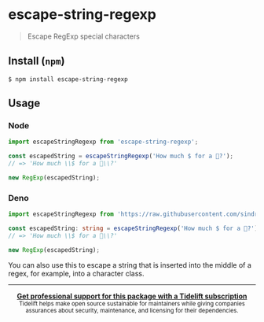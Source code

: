 # escape-string-regexp

> Escape RegExp special characters

## Install (`npm`)

```
$ npm install escape-string-regexp
```

## Usage

### Node
```js
import escapeStringRegexp from 'escape-string-regexp';

const escapedString = escapeStringRegexp('How much $ for a 🦄?');
// => 'How much \\$ for a 🦄\\?'

new RegExp(escapedString);
```

### Deno
```ts
import escapeStringRegexp from 'https://raw.githubusercontent.com/sindresorhus/escape-string-regexp/main/index.js';

const escapedString: string = escapeStringRegexp('How much $ for a 🦕?');
// => 'How much \\$ for a 🦕\\?'

new RegExp(escapedString);
```

You can also use this to escape a string that is inserted into the middle of a regex, for example, into a character class.

---

<div align="center">
	<b>
		<a href="https://tidelift.com/subscription/pkg/npm-escape-string-regexp?utm_source=npm-escape-string-regexp&utm_medium=referral&utm_campaign=readme">Get professional support for this package with a Tidelift subscription</a>
	</b>
	<br>
	<sub>
		Tidelift helps make open source sustainable for maintainers while giving companies<br>assurances about security, maintenance, and licensing for their dependencies.
	</sub>
</div>
